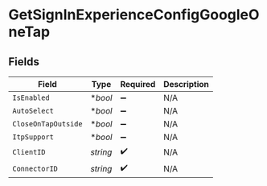 # GetSignInExperienceConfigGoogleOneTap


## Fields

| Field               | Type                | Required            | Description         |
| ------------------- | ------------------- | ------------------- | ------------------- |
| `IsEnabled`         | **bool*             | :heavy_minus_sign:  | N/A                 |
| `AutoSelect`        | **bool*             | :heavy_minus_sign:  | N/A                 |
| `CloseOnTapOutside` | **bool*             | :heavy_minus_sign:  | N/A                 |
| `ItpSupport`        | **bool*             | :heavy_minus_sign:  | N/A                 |
| `ClientID`          | *string*            | :heavy_check_mark:  | N/A                 |
| `ConnectorID`       | *string*            | :heavy_check_mark:  | N/A                 |